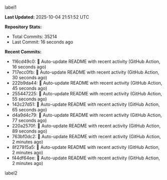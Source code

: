 
label1 
<!-- ACTIVITY_START -->
**Last Updated:** 2025-10-04 21:51:52 UTC

**Repository Stats:**
- Total Commits: 35214
- Last Commit: 16 seconds ago

**Recent Commits:**
- 116cd49c0: 🤖 Auto-update README with recent activity (GitHub Action, 16 seconds ago)
- 717ecc0fb: 🤖 Auto-update README with recent activity (GitHub Action, 30 seconds ago)
- 222b9da44: 🤖 Auto-update README with recent activity (GitHub Action, 45 seconds ago)
- 255447225: 🤖 Auto-update README with recent activity (GitHub Action, 55 seconds ago)
- 142c27d51: 🤖 Auto-update README with recent activity (GitHub Action, 65 seconds ago)
- d4a9d4c79: 🤖 Auto-update README with recent activity (GitHub Action, 77 seconds ago)
- 220a2570f: 🤖 Auto-update README with recent activity (GitHub Action, 89 seconds ago)
- 763bf0dc2: 🤖 Auto-update README with recent activity (GitHub Action, 2 minutes ago)
- 8f27915a5: 🤖 Auto-update README with recent activity (GitHub Action, 2 minutes ago)
- f44df64ee: 🤖 Auto-update README with recent activity (GitHub Action, 2 minutes ago)
<!-- ACTIVITY_END -->

label2
